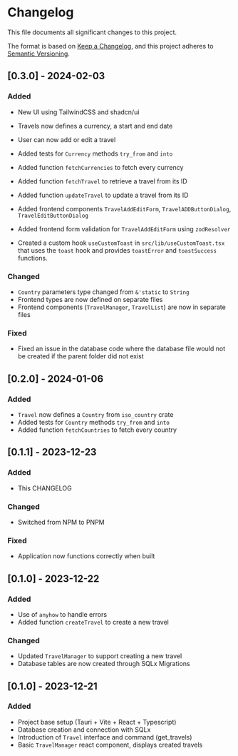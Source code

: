 # Changelog

This file documents all significant changes to this project.

The format is based on [Keep a Changelog](https://keepachangelog.com/en/1.1.0/),
and this project adheres to [Semantic Versioning](https://semver.org/spec/v2.0.0.html).

## [0.3.0] - 2024-02-03
### Added
- New UI using TailwindCSS and shadcn/ui
- Travels now defines a currency, a start and end date
- User can now add or edit a travel


- Added tests for `Currency` methods `try_from` and `into`
- Added function `fetchCurrencies` to fetch every currency
- Added function `fetchTravel` to retrieve a travel from its ID
- Added function `updateTravel` to update a travel from its ID
- Added frontend components `TravelAddEditForm`, `TravelADDButtonDialog`, `TravelEditButtonDialog`
- Added frontend form validation for `TravelAddEditForm` using `zodResolver`
- Created a custom hook `useCustomToast` in `src/lib/useCustomToast.tsx` that uses the `toast` hook and provides `toastError` and `toastSuccess` functions.

### Changed
- `Country` parameters type changed from `&'static` to `String`
- Frontend types are now defined on separate files
- Frontend components (`TravelManager`, `TravelList`) are now in separate files

### Fixed
- Fixed an issue in the database code where the database file would not be created if the parent folder did not exist


## [0.2.0] - 2024-01-06
### Added
- `Travel` now defines a `Country` from `iso_country` crate
- Added tests for `Country` methods `try_from` and `into`
- Added function `fetchCountries` to fetch every country

## [0.1.1] - 2023-12-23
### Added
- This CHANGELOG

### Changed
- Switched from NPM to PNPM

### Fixed
- Application now functions correctly when built


## [0.1.0] - 2023-12-22

### Added
- Use of `anyhow` to handle errors 
- Added function `createTravel` to create a new travel

### Changed
- Updated `TravelManager` to support creating a new travel
- Database tables are now created through SQLx Migrations


## [0.1.0] - 2023-12-21

### Added
- Project base setup (Tauri + Vite + React + Typescript)
- Database creation and connection with SQLx
- Introduction of `Travel` interface and command (get_travels)
- Basic `TravelManager` react component, displays created travels


